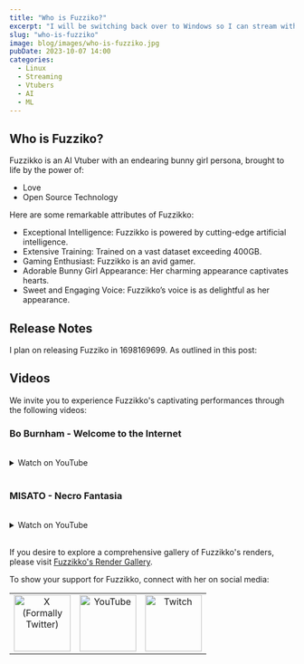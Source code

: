```yaml
---
title: "Who is Fuzziko?"
excerpt: "I will be switching back over to Windows so I can stream without anything breaking."
slug: "who-is-fuzziko"
image: blog/images/who-is-fuzziko.jpg
pubDate: 2023-10-07 14:00
categories:
  - Linux
  - Streaming
  - Vtubers
  - AI
  - ML
---
```


## Who is Fuzziko?

Fuzzikko is an AI Vtuber with an endearing bunny girl persona, brought to life by the power of:

- Love
- Open Source Technology


Here are some remarkable attributes of Fuzzikko:

- Exceptional Intelligence: Fuzzikko is powered by cutting-edge artificial intelligence.
- Extensive Training: Trained on a vast dataset exceeding 400GB.
- Gaming Enthusiast: Fuzzikko is an avid gamer.
- Adorable Bunny Girl Appearance: Her charming appearance captivates hearts.
- Sweet and Engaging Voice: Fuzzikko’s voice is as delightful as her appearance.


## Release Notes

I plan on releasing Fuzziko in <span class="timer">1698169699</span>. As outlined in this post:

<span class="inherit-post" data-link="https://www.hyperstar.live/posts/532ead6a-c38e-491e-aeb0-d977de1dcebf" data-title="A New Era for HyperStar
"></span>



## Videos

We invite you to experience Fuzzikko's captivating performances through the following videos:

### Bo Burnham - Welcome to the Internet
<br />
<details>
    <summary>Watch on YouTube</summary>
    <iframe width="560" height="315" src="https://www.youtube.com/embed/A9m0dr8xgBE?si=cjNq3uTsJK6kBwLo" title="YouTube video player" frameborder="0" allow="accelerometer; autoplay; clipboard-write; encrypted-media; gyroscope; picture-in-picture; web-share" allowfullscreen></iframe>
</details>
<br />

### MISATO - Necro Fantasia
<br />
<details>
    <summary>Watch on YouTube</summary>
    <iframe width="560" height="315" src="https://www.youtube.com/embed/_h4yd0AJtHM?si=vQ_G2USaBSmPlQCb" title="YouTube video player" frameborder="0" allow="accelerometer; autoplay; clipboard-write; encrypted-media; gyroscope; picture-in-picture; web-share" allowfullscreen></iframe>
</details>
<br />

If you desire to explore a comprehensive gallery of Fuzzikko's renders, please visit [Fuzzikko's Render Gallery](https://renders.weareweebs.me).

To show your support for Fuzzikko, connect with her on social media:

<table>
  <tbody>
    <tr>
      <td align="center">
        <a href="https://twitter.com/fuzzikkovt" title="X (Formally Twitter)" target="_blank">
          <img src="https://www.hyperstar.live/images/socials/twitter.svg" width="100px" alt="X (Formally Twitter)">
        </a>
        <br>
      </td>
      <td align="center">
        <a href="https://www.youtube.com/@fuzzikko" title="YouTube" target="_blank">
          <img src="https://www.hyperstar.live/images/socials/youtube.svg" width="100px" alt="YouTube">
        </a>
        <br>
      </td>
      <td align="center">
        <a href="https://twitch.tv/fuzzikko" title="Twitch" target="_blank">
          <img src="https://www.hyperstar.live/images/socials/twitch.svg" width="100px" alt="Twitch">
        </a>
        <br>
      </td>
    </tr>
  </tbody>
</table>

